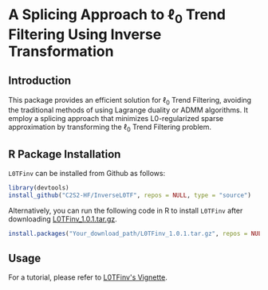 
# A Splicing Approach to $\ell_0$ Trend Filtering Using Inverse Transformation

<!-- badges: start -->
<!-- badges: end -->

## Introduction

This package provides an efficient solution for $\ell_0$ Trend Filtering, avoiding the traditional methods of using Lagrange duality or ADMM algorithms. It employ a splicing approach that minimizes L0-regularized sparse approximation by transforming the $\ell_0$ Trend Filtering problem. 

## R Package Installation

`L0TFinv` can be installed from Github as follows:

``` r
library(devtools)
install_github("C2S2-HF/InverseL0TF", repos = NULL, type = "source")
```

Alternatively, you can run the following code in R to install `L0TFinv` after downloading [L0TFinv_1.0.1.tar.gz](./L0TFinv_1.0.1.tar.gz).

```r
install.packages("Your_download_path/L0TFinv_1.0.1.tar.gz", repos = NULL, type = "source")
```

## Usage

For a tutorial, please refer to [L0TFinv's Vignette](./vignettes). 



